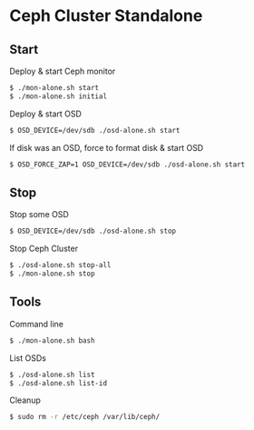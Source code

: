 Ceph Cluster Standalone
=

Start
---

Deploy & start Ceph monitor
```sh
$ ./mon-alone.sh start
$ ./mon-alone.sh initial
```

Deploy & start OSD
```sh
$ OSD_DEVICE=/dev/sdb ./osd-alone.sh start
```

If disk was an OSD, force to format disk & start OSD
```sh
$ OSD_FORCE_ZAP=1 OSD_DEVICE=/dev/sdb ./osd-alone.sh start
```

Stop
---

Stop some OSD
```sh
$ OSD_DEVICE=/dev/sdb ./osd-alone.sh stop
```

Stop Ceph Cluster
```sh
$ ./osd-alone.sh stop-all
$ ./mon-alone.sh stop
```

Tools
---

Command line
```sh
$ ./mon-alone.sh bash
```

List OSDs
```sh
$ ./osd-alone.sh list
$ ./osd-alone.sh list-id
```

Cleanup
```sh
$ sudo rm -r /etc/ceph /var/lib/ceph/
```
